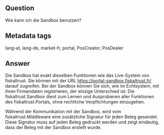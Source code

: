 ## Question
Wie kann ich die Sandbox benutzen?

## Metadata tags
lang-at, lang-de, market-fr, portal, PosCreator, PosDealer

## Answer
Die Sandbox hat exakt dieselben Funktionen wie das Live-System von fiskaltrust. Sie können mit der URL https://portal-sandbox.fiskaltrust.fr/ darauf zugreifen. Bei der Sandbox können Sie sich, wie im Echtsystem, mit ihren Firmendaten registrieren, der einzige Unterschied ist: Die fiskaltrust.Sandbox dient zum Lernen und Ausprobieren aller Funktionen des fiskaltrust.Portals, ohne rechtliche Verpflichtungen einzugehen.

Während der Kommunikation mit der Sandbox, wird vom fiskaltrust.Middleware eine zusätzliche Signatur für jeden Beleg gesendet. Diese Signatur muss auf jeden Beleg gedruckt werden und zeigt eindeutig, dass der Beleg mit der Sandbox erstellt wurde.
